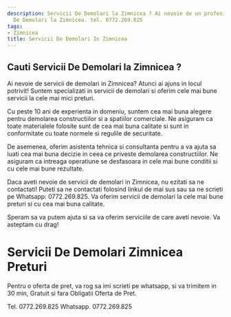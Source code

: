 ```yaml
---
description: Servicii De Demolari la Zimnicea ? Ai nevoie de un profesionist in Servicii
  De Demolari la Zimnicea. tel. 0772.269.825
tags:
- Zimnicea
title: Servicii De Demolari In Zimnicea
---
```



## Cauti Servicii De Demolari la Zimnicea ?

Ai nevoie de servicii de demolari in Zimnicea? Atunci ai ajuns in locul potrivit! Suntem specializati in servicii de demolari si oferim cele mai bune servicii la cele mai mici preturi. 

Cu peste 10 ani de experienta in domeniu, suntem cea mai buna alegere pentru demolarea constructiilor si a spatiilor comerciale. Ne asiguram ca toate materialele folosite sunt de cea mai buna calitate si sunt in conformitate cu toate normele si regulile de securitate. 

De asemenea, oferim asistenta tehnica si consultanta pentru a va ajuta sa luati cea mai buna decizie in ceea ce priveste demolarea constructiilor. Ne asiguram ca intreaga operatiune se desfasoara in cele mai bune conditii si cu cele mai bune rezultate. 

Daca aveti nevoie de servicii de demolari in Zimnicea, nu ezitati sa ne contactati! Puteti sa ne contactati folosind linkul de mai sus sau sa ne scrieti pe Whatsapp: 0772.269.825. Va oferim servicii de demolari la cele mai bune preturi si cu cea mai buna calitate. 

Speram sa va putem ajuta si sa va oferim serviciile de care aveti nevoie. Va asteptam cu drag!

# Servicii De Demolari Zimnicea Preturi
Pentru o oferta de pret, va rog sa imi scrieti pe whatsapp, si va trimitem in 30 min, Gratuit si fara Obligatii Oferta de Pret.

Tel. 0772.269.825
Whatsapp. 0772.269.825